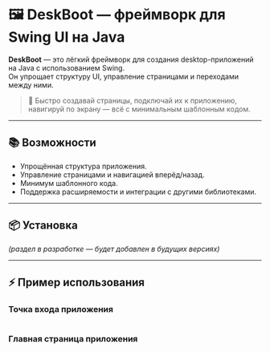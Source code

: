 # 🖼️ DeskBoot — фреймворк для Swing UI на Java

**DeskBoot** — это лёгкий фреймворк для создания desktop-приложений на Java с использованием Swing.  
Он упрощает структуру UI, управление страницами и переходами между ними.

> 🚀 Быстро создавай страницы, подключай их к приложению, навигируй по экрану — всё с минимальным шаблонным кодом.

---

## 📚 Возможности
- Упрощённая структура приложения.
- Управление страницами и навигацией вперёд/назад.
- Минимум шаблонного кода.
- Поддержка расширяемости и интеграции с другими библиотеками.

---

## 📦 Установка
*(раздел в разработке — будет добавлен в будущих версиях)*

---

## ⚡ Пример использования
### Точка входа приложения
```java

```

### Главная страница приложения
```java

```